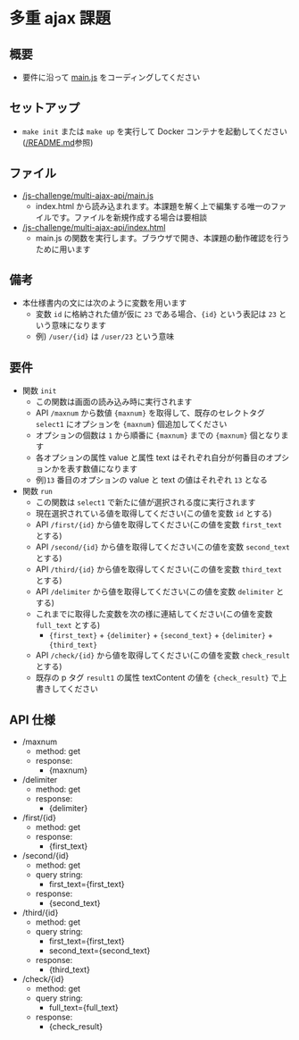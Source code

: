 # 多重 ajax 課題

## 概要

- 要件に沿って [main.js](/js-challenge/multi-ajax-api/main.js) をコーディングしてください

## セットアップ

- `make init` または `make up` を実行して Docker コンテナを起動してください([/README.md](/README.md)参照)

## ファイル

- [/js-challenge/multi-ajax-api/main.js](/js-challenge/multi-ajax-api/main.js)
  - index.html から読み込まれます。本課題を解く上で編集する唯一のファイルです。ファイルを新規作成する場合は要相談
- [/js-challenge/multi-ajax-api/index.html](/js-challenge/multi-ajax-api/index.html)
  - main.js の関数を実行します。ブラウザで開き、本課題の動作確認を行うために用います

## 備考

- 本仕様書内の文には次のように変数を用います
  - 変数 `id` に格納された値が仮に `23` である場合、`{id}` という表記は `23` という意味になります
  - 例) `/user/{id}` は `/user/23` という意味

## 要件

- 関数 `init`
  - この関数は画面の読み込み時に実行されます
  - API `/maxnum` から数値 `{maxnum}` を取得して、既存のセレクトタグ `select1` にオプションを `{maxnum}` 個追加してください
  - オプションの個数は `1` から順番に `{maxnum}` までの `{maxnum}` 個となります
  - 各オプションの属性 value と属性 text はそれぞれ自分が何番目のオプションかを表す数値になります
  - 例)`13` 番目のオプションの value と text の値はそれぞれ `13` となる
- 関数 `run`
  - この関数は `select1` で新たに値が選択される度に実行されます
  - 現在選択されている値を取得してください(この値を変数 `id` とする)
  - API `/first/{id}` から値を取得してください(この値を変数 `first_text` とする)
  - API `/second/{id}` から値を取得してください(この値を変数 `second_text` とする)
  - API `/third/{id}` から値を取得してください(この値を変数 `third_text` とする)
  - API `/delimiter` から値を取得してください(この値を変数 `delimiter` とする)
  - これまでに取得した変数を次の様に連結してください(この値を変数 `full_text` とする)
    - `{first_text}` + `{delimiter}` + `{second_text}` + `{delimiter}` + `{third_text}`
  - API `/check/{id}` から値を取得してください(この値を変数 `check_result` とする)
  - 既存の p タグ `result1` の属性 textContent の値を `{check_result}` で上書きしてください

## API 仕様

- /maxnum
  - method: get
  - response:
    - {maxnum}
- /delimiter
  - method: get
  - response:
    - {delimiter}
- /first/{id}
  - method: get
  - response:
    - {first_text}
- /second/{id}
  - method: get
  - query string:
    - first_text={first_text}
  - response:
    - {second_text}
- /third/{id}
  - method: get
  - query string:
    - first_text={first_text}
    - second_text={second_text}
  - response:
    - {third_text}
- /check/{id}
  - method: get
  - query string:
    - full_text={full_text}
  - response:
    - {check_result}
